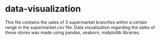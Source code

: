 # data-visualization
This file contains the sales of 3 supermarket branches within a certain range in the supermarket.csv file. Data visualization regarding the sales of these stores was made using pandas, seaborn, matplotlib libraries.
